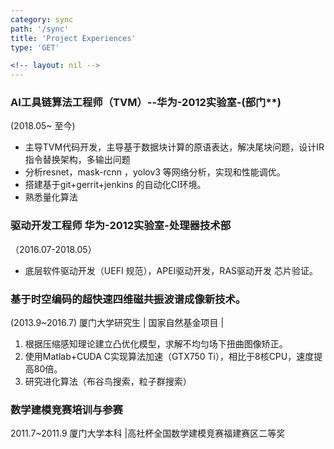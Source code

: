 ```yaml
---
category: sync
path: '/sync'
title: 'Project Experiences'
type: 'GET'

<!-- layout: nil -->
---
```


### AI工具链算法工程师（TVM）--华为-2012实验室-(部门\*\*)
(2018.05~ 至今)
* 主导TVM代码开发，主导基于数据块计算的原语表达，解决尾块问题，设计IR指令替换架构，多输出问题
* 分析resnet，mask-rcnn ，yolov3 等网络分析，实现和性能调优。
* 搭建基于git+gerrit+jenkins 的自动化CI环境。
* 熟悉量化算法

### 驱动开发工程师 华为-2012实验室-处理器技术部
（2016.07-2018.05）
* 底层软件驱动开发（UEFI 规范），APEI驱动开发，RAS驱动开发 芯片验证。

### 基于时空编码的超快速四维磁共振波谱成像新技术。
 (2013.9~2016.7) 厦门大学研究生 | 国家自然基金项目 | 
1. 根据压缩感知理论建立凸优化模型，求解不均匀场下扭曲图像矫正。
2. 使用Matlab+CUDA C实现算法加速（GTX750 Ti），相比于8核CPU，速度提高80倍。
3. 研究进化算法（布谷鸟搜索，粒子群搜索） 

### 数学建模竞赛培训与参赛
 2011.7~2011.9 厦门大学本科 |高社杯全国数学建模竞赛福建赛区二等奖       
